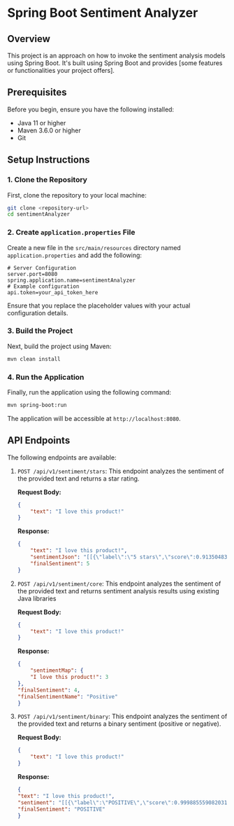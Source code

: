 # Spring Boot Sentiment Analyzer

## Overview

This project is an approach on how to invoke the sentiment analysis models using Spring Boot. It's built using Spring Boot and provides [some features or functionalities your project offers].

## Prerequisites

Before you begin, ensure you have the following installed:

- Java 11 or higher
- Maven 3.6.0 or higher
- Git

## Setup Instructions

### 1. Clone the Repository

First, clone the repository to your local machine:

```bash
git clone <repository-url>
cd sentimentAnalyzer
```

### 2. Create `application.properties` File

Create a new file in the `src/main/resources` directory named `application.properties` and add the following:

```properties
# Server Configuration
server.port=8080
spring.application.name=sentimentAnalyzer
# Example configuration
api.token=your_api_token_here
```

Ensure that you replace the placeholder values with your actual configuration details.

### 3. Build the Project

Next, build the project using Maven:

```bash
mvn clean install
```

### 4. Run the Application

Finally, run the application using the following command:

```bash
mvn spring-boot:run
```

The application will be accessible at `http://localhost:8080`.

## API Endpoints

The following endpoints are available:

1. `POST /api/v1/sentiment/stars`:
   This endpoint analyzes the sentiment of the provided text and returns a star rating.

    **Request Body:**

    ```json
    {
        "text": "I love this product!"
    }
    ```

    **Response:**

    ```json
    {
        "text": "I love this product!",
        "sentimentJson": "[[{\"label\":\"5 stars\",\"score\":0.9135048389434814},{\"label\":\"4 stars\",\"score\":0.07795187830924988},{\"label\":\"3 stars\",\"score\":0.005851863417774439},{\"label\":\"1 star\",\"score\":0.001568933017551899},{\"label\":\"2 stars\",\"score\":0.0011225317139178514}]]",
        "finalSentiment": 5
    }
    ```
   
2. `POST /api/v1/sentiment/core`: This endpoint analyzes the sentiment of the provided text and returns sentiment analysis results using existing Java libraries
    
    **Request Body:**

    ```json
    {
        "text": "I love this product!"
    }
    ```

    **Response:**

    ```json
    {
        "sentimentMap": {
        "I love this product!": 3
    },
    "finalSentiment": 4,
    "finalSentimentName": "Positive"
    }
    ```

3. `POST /api/v1/sentiment/binary`: This endpoint analyzes the sentiment of the provided text and returns a binary sentiment (positive or negative).

   **Request Body:**

    ```json
    {
        "text": "I love this product!"
    }
    ```

   **Response:**

    ```json
    {
    "text": "I love this product!",
    "sentiment": "[[{\"label\":\"POSITIVE\",\"score\":0.9998855590820312},{\"label\":\"NEGATIVE\",\"score\":0.00011442826507845894}]]",
    "finalSentiment": "POSITIVE"
   }
    ```